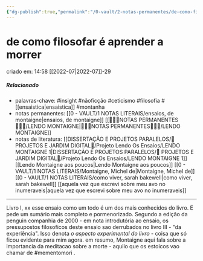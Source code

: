 ```yaml
---
{"dg-publish":true,"permalink":"/0-vault/2-notas-permanentes/de-como-filosofar-e-aprender-a-morrer/","tags":["permanente","insight","nãoficção","ceticismo","filosofia","montanha","mementomori"],"dgHomeLink":true,"dgShowLocalGraph":true,"dgShowFileTree":true,"dgEnableSearch":true}
---
```



# de como filosofar é aprender a morrer
criado em: 14:58 [[2022-07\|2022-07]]-29

##### Relacionado
- palavras-chave: #insight #nãoficção #ceticismo #filosofia #[[ensaistica\|ensaistica]] #montanha 
- notas permanentes: [[0 - VAULT/1 NOTAS LITERAIS/ensaios, de montaigne\|ensaios, de montaigne]] [[👩🏽‍🚀NOTAS PERMANENTES🧗🏼‍♂️/LENDO MONTAIGNE\|👩🏽‍🚀NOTAS PERMANENTES🧗🏼‍♂️/LENDO MONTAIGNE]]
- notas de literatura: [[DISSERTAÇÃO E PROJETOS PARALELOS/🏡 PROJETOS E JARDIM DIGITAL🌱/Projeto Lendo Os Ensaios/LENDO MONTAIGNE 1\|DISSERTAÇÃO E PROJETOS PARALELOS/🏡 PROJETOS E JARDIM DIGITAL🌱/Projeto Lendo Os Ensaios/LENDO MONTAIGNE 1]] [[Lendo Montaigne aos poucos\|Lendo Montaigne aos poucos]] [[0 - VAULT/1 NOTAS LITERAIS/Montaigne, Michel de\|Montaigne, Michel de]] [[0 - VAULT/1 NOTAS LITERAIS/como viver, sarah bakewell\|como viver, sarah bakewell]] [[aquela vez que escrevi sobre meu avo no inumeraveis\|aquela vez que escrevi sobre meu avo no inumeraveis]]

---
Livro I, xx
esse ensaio como um todo é um dos mais conhecidos do livro. E pede um sumário mais completo e pormenorizado.
Segundo a edição da penguin companhia de 2000 - em nota introdutória ao ensaio, os pressupostos filosoficos deste ensaio sao derrubados no livro III - "da experiência". Isso denota *o aspecto experimental do livro* - coisa que só ficou evidente para mim agora.
em resumo, Montaigne aqui fala sobre a importancia da meditacao sobre a morte - aquilo que os estoicos vao chamar de #mementomori .



